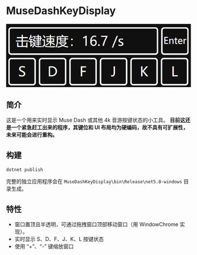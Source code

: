 # MuseDashKeyDisplay

<p align="center">
    <img src="preview.png" width="540px">
</p>

## 简介

这是一个用来实时显示 Muse Dash 或其他 4k 音游按键状态的小工具。
**目前这还是一个紧急赶工出来的程序，其键位和 UI 布局均为硬编码，故不具有可扩展性，未来可能会进行重构。**

## 构建

```shell
dotnet publish
```

完整的独立应用程序会在 `MuseDashKeyDisplay\bin\Release\net5.0-windows` 目录生成。

## 特性


- 窗口置顶且半透明，可通过拖拽窗口顶部移动窗口（用 WindowChrome 实现）。
- 实时显示 S、D、F、J、K、L 按键状态
- 使用 “+”、“-” 键缩放窗口
